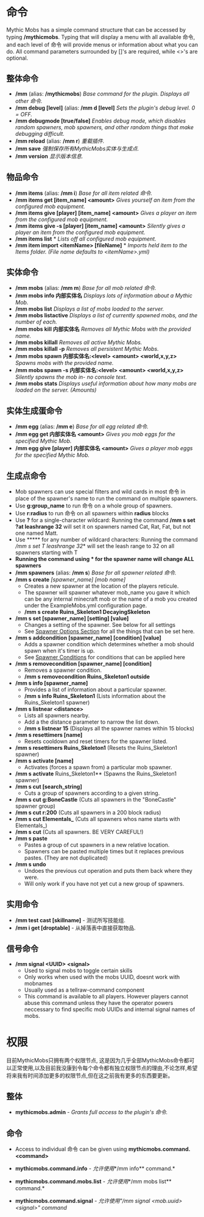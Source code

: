 命令
========

Mythic Mobs has a simple command structure that can be accessed by typing **/mythicmobs**. Typing that will display a menu with all available 命令, and each level of 命令 will provide menus or information about what you can do. All command parameters surrounded by []'s are required, while &lt;&gt;'s are optional.

整体命令
----------------

-    **/mm** (alias: **/mythicmobs**) *Base command for the plugin. Displays all other 命令.*
-    **/mm debug [level]** (alias: **/mm d [level]** *Sets the plugin's debug level. 0 = OFF.*
-    **/mm debugmode [true/false]** *Enables debug mode, which disables random spawners, mob spawners, and other random things that make debugging difficult.*
-    **/mm reload** (alias: **/mm r**)  *重载插件.*
-    **/mm save** *强制保存所有MythicMobs实体与生成点.*
-    **/mm version** *显示版本信息.*

物品命令
-------------

-    **/mm items** (alias: **/mm i**)  *Base for all item related 命令.*
-    **/mm items get [item_name] &lt;amount&gt;** *Gives yourself an item from the configured mob equipment.*
-    **/mm items give [player] [item_name] &lt;amount&gt;**  *Gives a player an item from the configured mob equipment.*
-    **/mm items give -s [player] [item_name] &lt;amount&gt;**  *Silently gives a player an item from the configured mob equipment.*
-    **/mm items list** * *Lists off all configured mob equipment.*
-    **/mm item import &lt;itemName&gt; [fileName]** * *Imports held item to the Items folder. (File name defaults to &lt;itemName&gt;.yml)*

实体命令
------------

-    **/mm mobs** (alias: **/mm m**) *Base for all mob related 命令.*
-    **/mm mobs info 内部实体名** *Displays lots of information about a Mythic Mob.*
-    **/mm mobs list** *Displays a list of mobs loaded to the server.*
-    **/mm mobs listactive** *Displays a list of currently spawned mobs, and the number of each.*
-    **/mm mobs kill 内部实体名** *Removes all Mythic Mobs with  the provided name.*
-    **/mm mobs killall** *Removes all active Mythic Mobs.*
-    **/mm mobs killall -p** *Removes all persistent Mythic Mobs.*
-    **/mm mobs spawn 内部实体名:&lt;level&gt; &lt;amount&gt; &lt;world,x,y,z&gt;** *Spawns mobs with the provided name.*
-    **/mm mobs spawn -s 内部实体名:&lt;level&gt; &lt;amount&gt; &lt;world,x,y,z&gt;** *Silently spawns the mob in- no console text.*
-    **/mm mobs stats** *Displays useful information about how many mobs are loaded on the server. (Amounts)*

实体生成蛋命令
----------------

-    **/mm egg** (alias: **/mm e**) *Base for all egg related 命令.*
-    **/mm egg get 内部实体名 &lt;amount&gt;** *Gives you mob eggs for the specified Mythic Mob.*
-    **/mm egg give [player] 内部实体名 &lt;amount&gt;** *Gives a player mob eggs for the specified Mythic Mob.*

生成点命令
----------------

-   Mob spawners can use special filters and wild cards in most 命令 in place of the spawner's name to run the command on multiple spawners.
-   Use **g:group_name** to run 命令 on a whole group of spawners.
-   Use **r:radius** to run 命令 on all spawners within **radius** blocks
-   Use **?** for a single-character wildcard: Running the command **/mm s set ?at leashrange 32** will set it on spawners named Cat, Rat, Fat, but not one named Matt.
-   Use ***** for any number of wildcard characters: Running the command **/mm s set T* leashrange 32** will set the leash range to 32 on all spawners starting with T
-   **Running the command using \* for the spawner name will change ALL spawners**
-   **/mm spawners** (alias: **/mm s**) *Base for all spawner related 命令.*
-   **/mm s create** *[spawner_name]* *[mob name]*
    -   Creates a new spawner at the location of the players reticule.
    -   The spawner will spawner whatever mob_name you gave it which can be any internal minecraft mob or the name of a mob you created under the ExampleMobs.yml configuration page.
    -   **/mm s create Ruins_Skeleton1 DecayingSkeleton**
-   **/mm s set [spawner_name] [setting] [value]**
    -   Changes a setting of the spawner. See below for all settings
    -   See [Spawner Options Section](Spawners) for all the things that can be set here.
-   **/mm s addcondition [spawner_name] [condition] [value]**
    -   Adds a spawner condition which determines whether a mob should spawn when it's timer is up.
    -   See [Spawner Conditions](Databases/Spawners/Conditions) for conditions that can be applied here
-   **/mm s removecondition [spawner_name] [condition]**
    -   Removes a spawner condition.
    -   **/mm s removecondition Ruins_Skeleton1 outside**
-   **/mm s info [spawner_name]**
    -   Provides a list of information about a particular spawner.
    -   **/mm s info Ruins_Skeleton1** (Lists information about the Ruins_Skeleton1 spawner)
-   **/mm s listnear &lt;distance&gt;**
    -   Lists all spawners nearby.
    -   Add a the distance parameter to narrow the list down.
    -   **/mm s listnear 15** (Displays all the spawner names within 15 blocks)
-   **/mm s resettimers [name]**
    -   Resets cooldown and reset timers for the spawner listed.
-   **/mm s resettimers Ruins_Skeleton1** (Resets the Ruins_Skeleton1 spawner)
-   **/mm s activate [name]**
    -   Activates (forces a spawn from) a particular mob spawner.
-   **/mm s activate** Ruins_Skeleton1** (Spawns the Ruins_Skeleton1 spawner)
-   **/mm s cut [search_string]**
    -   Cuts a group of spawners according to a given string.
-   **/mm s cut g:BoneCastle** (Cuts all spawners in the "BoneCastle" spawner group)
-   **/mm s cut r:200** (Cuts all spawners in a 200 block radius)
-   **/mm s cut Elementals_** (Cuts all spawners whos name starts with Elementals_)
-   **/mm s cut** (Cuts all spawners. BE VERY CAREFUL!)
-   **/mm s paste**
    -   Pastes a group of cut spawners in a new relative location.
    -   Spawners can be pasted multiple times but it replaces previous pastes. (They are not duplicated)
-   **/mm s undo**
    -   Undoes the previous cut operation and puts them back where they were.
    -   Will only work if you have not yet cut a new group of spawners.

实用命令
----------------
-  **/mm test cast [skillname]** - 测试所写技能组.
-  **/mm i get [droptable]** - 从掉落表中直接获取物品.

信号命令
---------------

-   **/mm signal &lt;UUID&gt; &lt;signal&gt;**
    -   Used to signal mobs to toggle certain skills
    -   Only works when used with the mobs UUID, doesnt work with
        mobnames
    -   Usually used as a tellraw-command component
    -   This command is available to all players. However players cannot
        abuse this command unless they have the operator powers
        neccessary to find specific mob UUIDs and internal signal names
        of mobs.

权限
===========

目前MythicMobs只拥有两个权限节点,
这是因为几乎全部MythicMobs命令都可以正常使用,以及目前我没康到令每个命令都有独立权限节点的理由,不论怎样,希望将来我有时间添加更多的权限节点,但在这之前我有更多的东西要更新。

整体
-------

-   **mythicmobs.admin** - *Grants full access to the plugin's
    命令.*


命令
--------

-   Access to individual 命令 can be given using
    **mythicmobs.command.&lt;command&gt;**

- **mythicmobs.command.info** - *允许使用**/mm info** command.*
- **mythicmobs.command.mobs.list** - *允许使用**/mm mobs list** command.*
- **mythicmobs.command.signal** - *允许使用"/mm signal
    &lt;mob.uuid&gt; &lt;signal&gt;" command*